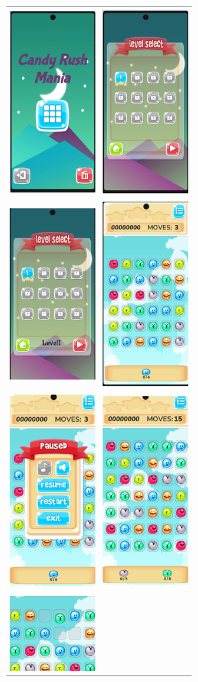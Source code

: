 <table style="width: 100%; border: 0; border-spacing: 15px;">
  <tr>
    <td style="width: 50%; padding: 10px;">
      <img src="./Ekran Görüntüsü/1.png" alt="Görsel 1" style="width: 100%;"/>
    </td>
    <td style="width: 50%; padding: 10px;">
      <img src="./Ekran Görüntüsü/2.png" alt="Görsel 2" style="width: 100%;"/>
    </td>
  </tr>
  <tr>
    <td style="width: 50%; padding: 10px;">
      <img src="./Ekran Görüntüsü/3.png" alt="Görsel 3" style="width: 100%;"/>
    </td>
    <td style="width: 50%; padding: 10px;">
      <img src="./Ekran Görüntüsü/4.png" alt="Görsel 4" style="width: 100%;"/>
    </td>
  </tr>
  <tr>
    <td style="width: 50%; padding: 10px;">
      <img src="./Ekran Görüntüsü/5.png" alt="Görsel 5" style="width: 100%;"/>
    </td>
    <td style="width: 50%; padding: 10px;">
      <img src="./Ekran Görüntüsü/6.png" alt="Görsel 6" style="width: 100%;"/>
    </td>
  </tr>
  <tr>
    <td style="width: 50%; padding: 10px;">
      <img src="./Ekran Görüntüsü/7.png" alt="Görsel 7" style="width: 100%;"/>
    </td>
  </tr>
</table>
